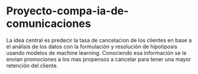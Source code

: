 # Proyecto-compa-ia-de-comunicaciones
La idea central es predecir la tasa de cancelacion de los clientes en base a el análisis de los datos con la formulación y resolución de hipotiposis usando modelos de machine learning.
Conociendo esa información se le envian promociones a los mas propensos a cancelar para tener una mayor retención del cliente.
